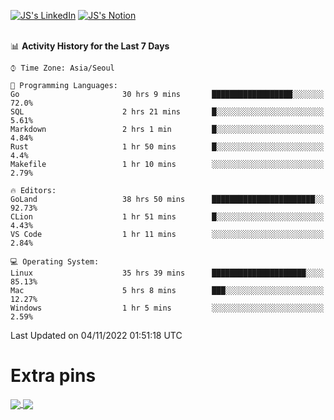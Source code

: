 
[![JS's LinkedIn](https://img.shields.io/badge/LinkedIn-blue?style=for-the-badge&logo=linkedin)](https://www.linkedin.com/in/jaeseung-lee-5a2a32139/) 
[![JS's Notion](https://img.shields.io/badge/Notion-black?style=for-the-badge&logo=notion)](https://bit.ly/ljswiki1) <br><br>
<!-- ![JS's GitHub stats](https://github-readme-stats-lemon-five.vercel.app/api?username=tkxkd0159&hide=contribs,prs,stars,issues&show_icons=true&theme=react&include_all_commits=true)   -->
<!-- ![Top Langs](https://github-readme-stats-lemon-five.vercel.app/api/top-langs/?username=tkxkd0159&layout=compact&hide=jupyter%20notebook,scss,html,css&langs_count=10)  -->


<!--START_SECTION:waka-->
📊 **Activity History for the Last 7 Days** 

```text
⌚︎ Time Zone: Asia/Seoul

💬 Programming Languages: 
Go                       30 hrs 9 mins       ██████████████████░░░░░░░   72.0% 
SQL                      2 hrs 21 mins       █░░░░░░░░░░░░░░░░░░░░░░░░   5.61% 
Markdown                 2 hrs 1 min         █░░░░░░░░░░░░░░░░░░░░░░░░   4.84% 
Rust                     1 hr 50 mins        █░░░░░░░░░░░░░░░░░░░░░░░░   4.4% 
Makefile                 1 hr 10 mins        ░░░░░░░░░░░░░░░░░░░░░░░░░   2.79%

🔥 Editors: 
GoLand                   38 hrs 50 mins      ███████████████████████░░   92.73% 
CLion                    1 hr 51 mins        █░░░░░░░░░░░░░░░░░░░░░░░░   4.43% 
VS Code                  1 hr 11 mins        ░░░░░░░░░░░░░░░░░░░░░░░░░   2.84%

💻 Operating System: 
Linux                    35 hrs 39 mins      █████████████████████░░░░   85.13% 
Mac                      5 hrs 8 mins        ███░░░░░░░░░░░░░░░░░░░░░░   12.27% 
Windows                  1 hr 5 mins         ░░░░░░░░░░░░░░░░░░░░░░░░░   2.59%

```


 Last Updated on 04/11/2022 01:51:18 UTC
<!--END_SECTION:waka-->

# Extra pins
<a href="https://github.com/tkxkd0159/tkxkd0159.github.io">
  <img align="center" src="https://github-readme-stats-lemon-five.vercel.app/api/pin/?username=tkxkd0159&repo=nft-card-game&theme=react" />
</a>
<a href="https://github.com/tkxkd0159/dsalgo">
  <img align="center" src="https://github-readme-stats-lemon-five.vercel.app/api/pin/?username=tkxkd0159&repo=dsalgo&theme=react" />
</a>

<!---
- 🔭 I’m currently working on ...
- 🌱 I’m currently learning blockchain and distributed network
- 👯 I’m looking to collaborate on ...
- 🤔 I’m looking for help with ...
- 💬 Ask me about ...
- 📫 How to reach me: ...
- 😄 Pronouns: ...
- ⚡ Fun fact: ...
-->
